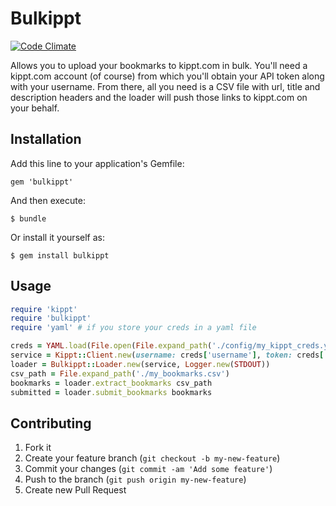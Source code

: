 # Bulkippt

[![Code Climate](https://codeclimate.com/github/jboursiquot/bulkippt.png)](https://codeclimate.com/github/jboursiquot/bulkippt)

Allows you to upload your bookmarks to kippt.com in bulk. You'll need a kippt.com account (of course) from which you'll obtain your API token along with your username. From there, all you need is a CSV file with url, title and description headers and the loader will push those links to kippt.com on your behalf.

## Installation

Add this line to your application's Gemfile:

    gem 'bulkippt'

And then execute:

    $ bundle

Or install it yourself as:

    $ gem install bulkippt

## Usage
```ruby
require 'kippt'
require 'bulkippt'
require 'yaml' # if you store your creds in a yaml file

creds = YAML.load(File.open(File.expand_path('./config/my_kippt_creds.yml')))
service = Kippt::Client.new(username: creds['username'], token: creds['token'])
loader = Bulkippt::Loader.new(service, Logger.new(STDOUT))
csv_path = File.expand_path('./my_bookmarks.csv')
bookmarks = loader.extract_bookmarks csv_path
submitted = loader.submit_bookmarks bookmarks
```

## Contributing

1. Fork it
2. Create your feature branch (`git checkout -b my-new-feature`)
3. Commit your changes (`git commit -am 'Add some feature'`)
4. Push to the branch (`git push origin my-new-feature`)
5. Create new Pull Request

